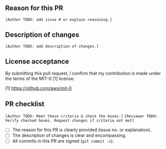 ## Reason for this PR

`[Author TODO: add issue # or explain reasoning.]`

## Description of changes

`[Author TODO: add description of changes.]`

## License acceptance

By submitting this pull request, I confirm that my contribution is made under
the terms of the MIT-0 [1] license.

[1] https://github.com/aws/mit-0

## PR checklist

`[Author TODO: Meet these criteria & check the boxes.]`
`[Reviewer TODO: Verify checked boxes. Request changes if criteria not met]`

- [ ] The reason for this PR is clearly provided (issue no. or explanation).
- [ ] The description of changes is clear and encompassing.
- [ ] All commits in this PR are signed (`git commit -s`).
